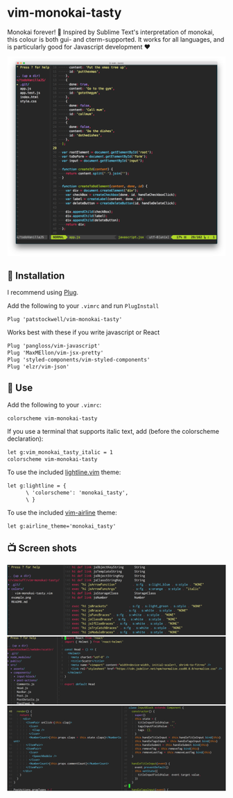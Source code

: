 # vim-monokai-tasty

Monokai forever! :tada: Inspired by Sublime Text's interpretation of monokai, this colour is both gui- and cterm-supported.
It works for all languages, and is particularly good for Javascript development :heart:

![](./images/exampleTop.png)

## :electric_plug: Installation

I recommend using [Plug](https://github.com/junegunn/vim-plug).

Add the following to your `.vimrc` and run `PlugInstall`

```vim
Plug 'patstockwell/vim-monokai-tasty'
```

Works best with these if you write javascript or React
```vim
Plug 'pangloss/vim-javascript'
Plug 'MaxMEllon/vim-jsx-pretty'
Plug 'styled-components/vim-styled-components'
Plug 'elzr/vim-json'
```

## :wolf: Use

Add the following to your `.vimrc`:
```vim
colorscheme vim-monokai-tasty
```

If you use a terminal that supports italic text, add (before the colorscheme declaration):
```vim
let g:vim_monokai_tasty_italic = 1
colorscheme vim-monokai-tasty
```

To use the included [lightline.vim](https://github.com/itchyny/lightline.vim) theme:
```vim
let g:lightline = {
      \ 'colorscheme': 'monokai_tasty',
      \ }
```

To use the included [vim-airline](https://github.com/vim-airline/vim-airline) theme:
```vim
let g:airline_theme='monokai_tasty'
```

## :tv: Screen shots

![](./images/example1.png)
![](./images/example2.png)
![](./images/example3.png)

